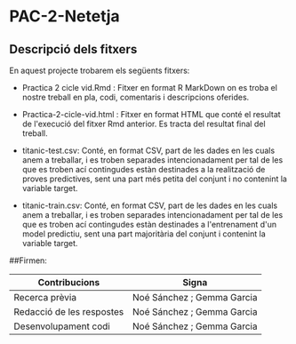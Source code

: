 # PAC-2-Netetja

## Descripció dels fitxers

En aquest projecte trobarem els següents fitxers:

* Practica 2 cicle vid.Rmd : Fitxer en format R MarkDown on es troba el nostre treball en pla, codi, comentaris i descripcions oferides.

* Practica-2-cicle-vid.html : Fitxer en format HTML que conté el resultat de l'execució del fitxer Rmd anterior. Es tracta del resultat final del treball.

* titanic-test.csv: Conté, en format CSV, part de les dades en les cuals anem a treballar, i es troben separades intencionadament per tal de les que es troben ací contingudes estàn destinades a la realització de proves predictives, sent una part més petita del conjunt i no contenint la variable target.

* titanic-train.csv: Conté, en format CSV, part de les dades en les cuals anem a treballar, i es troben separades intencionadament per tal de les que es troben ací contingudes estàn destinades a l'entrenament d'un model predictiu, sent una part majoritària del conjunt i contenint la variable target.

##Firmen:

|   Contribucions	|  Signa 	| 
| ------------- | ------------- |
| Recerca prèvia	|  Noé Sánchez ; Gemma Garcia	|
| Redacció de les respostes  	|  Noé Sánchez ; Gemma Garcia		|  
| Desenvolupament codi 	|  Noé Sánchez ; Gemma Garcia		|
